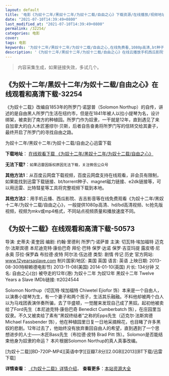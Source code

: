 ```yaml
---
layout: default
title: '电影《为奴十二年/黑奴十二年/为奴十二载/自由之心》下载资源/在线播放/视频地址/1080p/高清/蓝光'
date: "2021-07-10T14:39:49+0800"
last_modified_at: "2021-07-10T14:39:49+0800"
permalink: /32254/
categories: 电影
cover:
tags: 电影
keywords: '为奴十二年/黑奴十二年/为奴十二载/自由之心,在线免费看,1080p高清,bt种子,torrent,百度云盘,magnet,磁力链,迅雷下载资源'
description: '《为奴十二年/黑奴十二年/为奴十二载/自由之心》在线云播放手机西瓜影院吉吉影音免费看，1080p高清bd/hd未删减完整版和tc抢先枪版，mkv/mp4格式，附带bt/torrent种子、magnet/磁力链、百度云盘、网盘资源迅雷下载链接'
---
```


>内容采集生成，如果链接失效，多试几个。


## 《为奴十二年/黑奴十二年/为奴十二载/自由之心》在线观看和高清下载-32254

《为奴十二载》改编自1853年的所罗门·诺瑟普（Solomon Northup）的自传，讲述的是自由黑人所罗门生活在纽约市，但是在1841年被人以拉小提琴为名，设计绑架，被卖到了南方的种植园。所罗门作为奴隶，一干就是12年，直到遇见了来自加拿大的白人木匠塞缪尔·贝斯，后者自告奋勇将所罗门写的信转交给其妻子，最终开启了所罗门的寻找自由之路。</p>


为奴十二年/黑奴十二年/为奴十二载/自由之心迅雷下载

**下载地址**： [在线观看下载 《为奴十二年/黑奴十二年/为奴十二载/自由之心》](https://www.993dy.com//vod-detail-id-16443.html) 


**无法下载?**：`如果迅雷因版权原因无法下载，关注微信公众号 `

**其他方法1**：从百度云网盘下载视频，百度云网盘支持在线观看，非会员有限制，如果能找到迅雷下载链接、bt/torrent种子、magnet磁力链接、e2dk链接等，可以用迅雷、比特彗星等工具将完整视频下载到本地。

**其他方法2**：用手机云播、西瓜影院、吉吉影音等在线免费观看《为奴十二年/黑奴十二年/为奴十二载/自由之心》，一般提供1080p高清、hd/bd高清视频、tc抢先版视频，视频为mkv或mp4格式，不同站点视频质量和播放速度不同。


## 《为奴十二载》在线观看和高清下载-50573

导演: 史蒂夫·麦奎因 编剧: 约翰·里德利 所罗门·诺萨普 主演: 切瓦特·埃加福特 迈克尔·法斯宾德 本尼迪克特·康伯巴奇 拜伦·巴特 保罗·达诺 保罗·吉亚玛提 露皮塔·尼永奥 莎拉·保罗森 布拉德·皮特 阿尔法·伍达德 类型: 剧情 传记 历史 官方网站: www.12yearsaslave.com 制片国家/地区: 美国 英国 语言: 英语 上映日期: 2013-08-30(特柳赖德电影节) 2013-11-08(美国) 2014-01-10(英国) 片长: 134分钟 又名: 自由之心(台) 被夺走的12年(港) 为奴十二年 为奴12年 黑奴十二年 Twelve Years a Slave IMDb链接: tt2024544

Solomon Northup（切瓦特·埃加福特 Chiwetel Ejiofor 饰）本来是一个自由人，以演奏小提琴为生，有一个妻子和两个孩子，生活其乐融融。不料他却被两个白人以为马戏团表演伴奏所骗，去了华盛顿，一觉醒来发现自己成了黑奴。起初他被卖给了Ford先生（本尼迪克特·康伯巴奇 Benedict Cumberbatch 饰），在庄园里当奴隶。不久又被卖给了素有“黑奴终结者”之称的Epps先生（迈克尔·法斯宾德 Michael Fassbender 饰），他在种植园里日复一日地采摘棉花，也目睹了许多黑奴的悲剧。12年过去了，他始终没有放弃重回自由人的希望，直到遇到了一个思想进步的人士——木匠Bass先生（布拉德·皮特 Brad Pitt 饰）。Solomon是否能结束他身为奴隶的命运？ 本片根据Solomon Northup的真人真事改编。


[为奴十二载][BD-720P-MP4][英语中字][豆瓣7.8分][2.0GB][2013][BT下载/迅雷下载]

**详情查看**： [《为奴十二载》详情介绍](/movie/50573/)， **查看更多**：[本站资源大全](/movie/t/all/)

